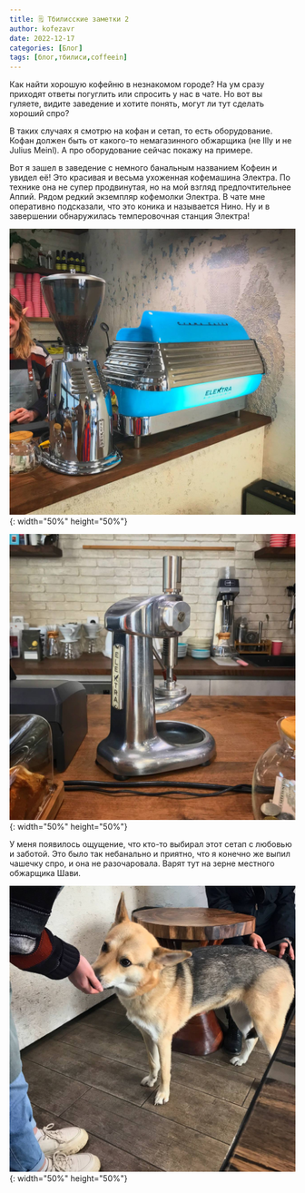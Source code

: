 ```yaml
---
title: 🗒 Тбилисские заметки 2
author: kofezavr
date: 2022-12-17
categories: [Блог]
tags: [блог,тбилиси,coffeein]
--- 
```

Как найти хорошую кофейню в незнакомом городе? На ум сразу приходят ответы погуглить или спросить у нас в чате. Но вот вы гуляете, видите заведение и хотите понять, могут ли тут сделать хороший спро?

В таких случаях я смотрю на кофан и сетап, то есть оборудование. Кофан должен быть от какого-то немагазинного обжарщика (не Illy и не Julius Meinl). А про оборудование сейчас покажу на примере.

Вот я зашел в заведение с немного банальным названием Кофеин и увидел её! Это красивая и весьма ухоженная кофемашина Электра. По технике она не супер продвинутая, но на мой взгляд предпочтительнее Аппий. Рядом редкий экземпляр кофемолки Электра. В чате мне оперативно подсказали, что это коника и называется Нино. Ну и в завершении обнаружилась темперовочная станция Электра! 

![Тбилисские заметки 2](/assets/img/posts/22/12/coffeein-1.jpg){: width="50%" height="50%"}

![Тбилисские заметки 2](/assets/img/posts/22/12/coffeein-2.jpg){: width="50%" height="50%"}

У меня появилось ощущение, что кто-то выбирал этот сетап с любовью и заботой. Это было так небанально и приятно, что я конечно же выпил чашечку спро, и она не разочаровала. Варят тут на зерне местного обжарщика Шави.

![Тбилисские заметки 2](/assets/img/posts/22/12/coffeein-3.jpg){: width="50%" height="50%"}